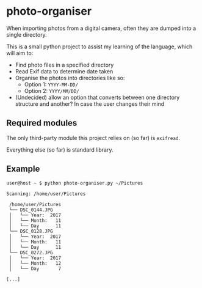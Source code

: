 # photo-organiser
When importing photos from a digital camera, often they are dumped into a single directory.

This is a small python project to assist my learning of the language, which will aim to:
* Find photo files in a specified directory
* Read Exif data to determine date taken
* Organise the photos into directories like so:
  * Option 1: `YYYY-MM-DD/`
  * Option 2: `YYYY/MM/DD/`
* (Undecided) allow an option that converts between one directory structure and another? In case the user changes their mind

## Required modules

The only third-party module this project relies on (so far) is `exifread`.

Everything else (so far) is standard library.

## Example

```
user@host ~ $ python photo-organiser.py ~/Pictures

Scanning: /home/user/Pictures

 /home/user/Pictures
 └── DSC_0144.JPG
 │   └── Year:  2017
 │   └── Month:   11
 │   └── Day      11
 └── DSC_0128.JPG
 │   └── Year:  2017
 │   └── Month:   11
 │   └── Day      11
 └── DSC_0272.JPG
 │   └── Year:  2017
 │   └── Month:   12
 │   └── Day       7

[...]
```
